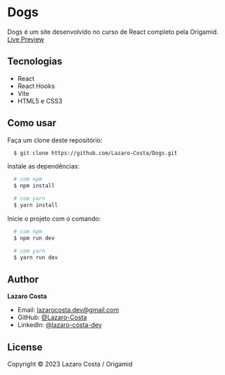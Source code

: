 # Dogs

Dogs é um site desenvolvido no curso de React completo pela Origamid.
<br>
<a href="https://dogs-eta-blue.vercel.app/">Live Preview</a>

## Tecnologias

- React
- React Hooks
- Vite
- HTML5 e CSS3

## Como usar

Faça um clone deste repositório:

```sh
  $ git clone https://github.com/Lazaro-Costa/Dogs.git
```

Instale as dependências:

```sh
  # com npm
  $ npm install

  # com yarn
  $ yarn install
```

Inicie o projeto com o comando:

```sh
  # com npm
  $ npm run dev

  # com yarn
  $ yarn run dev
```

## Author

**Lazaro Costa**

- Email: lazarocosta.dev@gmail.com
- GitHub: [@Lazaro-Costa](https://github.com/Lazaro-Costa)
- LinkedIn: [@lazaro-costa-dev](https://www.linkedin.com/in/lazaro-costa-dev/)

## License

Copyright © 2023 Lazaro Costa / Origamid
